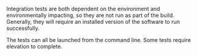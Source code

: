 Integration tests are both dependent on the environment and environmentally impacting, so they are not run as part of the 
build. Generally, they will require an installed version of the software to run successfully.

The tests can all be launched from the command line. Some tests require elevation to complete.
